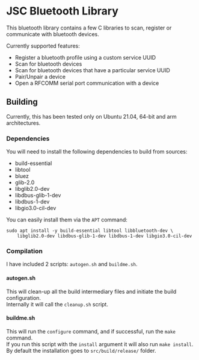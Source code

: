 # JSC Bluetooth Library

This bluetooth library contains a few C libraries to scan, register or communicate with bluetooth devices.

Currently supported features:
- Register a bluetooth profile using a custom service UUID
- Scan for bluetooth devices
- Scan for bluetooth devices that have a particular service UUID
- Pair/Unpair a device
- Open a RFCOMM serial port communication with a device

## Building

Currently, this has been tested only on Ubuntu 21.04, 64-bit and arm architectures.

### Dependencies

You will need to install the following dependencies to build from sources:
- build-essential
- libtool
- bluez
- glib-2.0
- libglib2.0-dev
- libdbus-glib-1-dev
- libdbus-1-dev
- libgio3.0-cil-dev

You can easily install them via the `APT` command:
```
sudo apt install -y build-essential libtool libbluetooth-dev \
    libglib2.0-dev libdbus-glib-1-dev libdbus-1-dev libgio3.0-cil-dev
```

### Compilation

I have included 2 scripts: `autogen.sh` and `buildme.sh`.

#### autogen.sh

This will clean-up all the build intermediary files and initiate the build configuration.  
Internally it will call the `cleanup.sh` script.

#### buildme.sh

This will run the `configure` command, and if successful, run the `make` command.  
If you run this script with the `install` argument it will also run `make install`.  
By default the installation goes to `src/build/release/` folder.